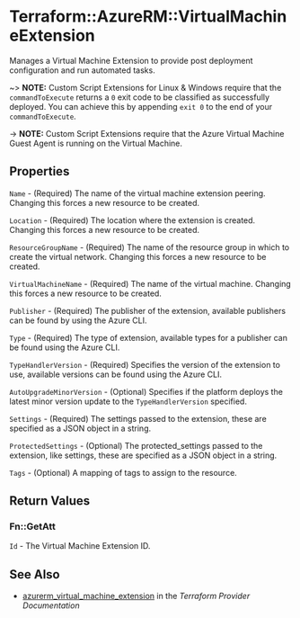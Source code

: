 # Terraform::AzureRM::VirtualMachineExtension

Manages a Virtual Machine Extension to provide post deployment configuration
and run automated tasks.

~> **NOTE:** Custom Script Extensions for Linux & Windows require that the `commandToExecute` returns a `0` exit code to be classified as successfully deployed. You can achieve this by appending `exit 0` to the end of your `commandToExecute`.

-> **NOTE:** Custom Script Extensions require that the Azure Virtual Machine Guest Agent is running on the Virtual Machine.

## Properties

`Name` - (Required) The name of the virtual machine extension peering. Changing
this forces a new resource to be created.

`Location` - (Required) The location where the extension is created. Changing
this forces a new resource to be created.

`ResourceGroupName` - (Required) The name of the resource group in which to
create the virtual network. Changing this forces a new resource to be
created.

`VirtualMachineName` - (Required) The name of the virtual machine. Changing
this forces a new resource to be created.

`Publisher` - (Required) The publisher of the extension, available publishers
can be found by using the Azure CLI.

`Type` - (Required) The type of extension, available types for a publisher can
be found using the Azure CLI.

`TypeHandlerVersion` - (Required) Specifies the version of the extension to
use, available versions can be found using the Azure CLI.

`AutoUpgradeMinorVersion` - (Optional) Specifies if the platform deploys
the latest minor version update to the `TypeHandlerVersion` specified.

`Settings` - (Required) The settings passed to the extension, these are
specified as a JSON object in a string.

`ProtectedSettings` - (Optional) The protected_settings passed to the
extension, like settings, these are specified as a JSON object in a string.

`Tags` - (Optional) A mapping of tags to assign to the resource.


## Return Values

### Fn::GetAtt

`Id` - The Virtual Machine Extension ID.

## See Also

* [azurerm_virtual_machine_extension](https://www.terraform.io/docs/providers/azurerm/r/virtual_machine_extension.html) in the _Terraform Provider Documentation_